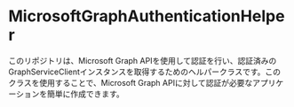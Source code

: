 # MicrosoftGraphAuthenticationHelper

このリポジトリは、Microsoft Graph APIを使用して認証を行い、認証済みのGraphServiceClientインスタンスを取得するためのヘルパークラスです。このクラスを使用することで、Microsoft Graph APIに対して認証が必要なアプリケーションを簡単に作成できます。
